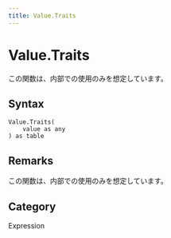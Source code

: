 ```yaml
---
title: Value.Traits
---
```


# Value.Traits


この関数は、内部での使用のみを想定しています。


## Syntax

```powerquery
Value.Traits(
    value as any
) as table
```


## Remarks

この関数は、内部での使用のみを想定しています。



## Category
Expression
